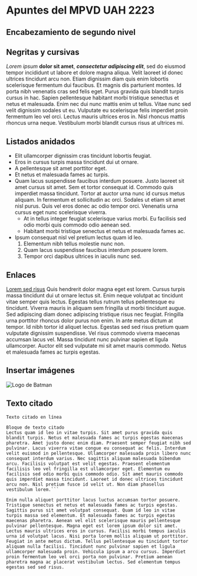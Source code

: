 # Apuntes del MPVD UAH 2223
## Encabezamiento de segundo nivel

## Negritas y cursivas
*Lorem ipsum* **dolor sit amet**, ***consectetur adipiscing elit***, sed do eiusmod tempor incididunt ut labore et dolore magna aliqua. Velit laoreet id donec ultrices tincidunt arcu non. Etiam dignissim diam quis enim lobortis scelerisque fermentum dui faucibus. Et magnis dis parturient montes. Id porta nibh venenatis cras sed felis eget. Purus gravida quis blandit turpis cursus in hac. Sapien pellentesque habitant morbi tristique senectus et netus et malesuada. Enim nec dui nunc mattis enim ut tellus. Vitae nunc sed velit dignissim sodales ut eu. Vulputate eu scelerisque felis imperdiet proin fermentum leo vel orci. Lectus mauris ultrices eros in. Nisl rhoncus mattis rhoncus urna neque. Vestibulum morbi blandit cursus risus at ultrices mi.

## Listados anidados
- Elit ullamcorper dignissim cras tincidunt lobortis feugiat.
- Eros in cursus turpis massa tincidunt dui ut ornare. 
- A pellentesque sit amet porttitor eget. 
- Et netus et malesuada fames ac turpis. 
- Quam lacus suspendisse faucibus interdum posuere. Justo laoreet sit amet cursus sit amet. Sem et tortor consequat id. Commodo quis imperdiet massa tincidunt. Tortor at auctor urna nunc id cursus metus aliquam. In fermentum et sollicitudin ac orci. Sodales ut etiam sit amet nisl purus. Quis vel eros donec ac odio tempor orci. Venenatis urna cursus eget nunc scelerisque viverra. 
  - At in tellus integer feugiat scelerisque varius morbi. Eu facilisis sed odio morbi quis commodo odio aenean sed. 
  - Habitant morbi tristique senectus et netus et malesuada fames ac.
 - Ipsum consequat nisl vel pretium lectus quam id leo. 
   1. Elementum nibh tellus molestie nunc non. 
   2. Quam lacus suspendisse faucibus interdum posuere lorem.
   3. Tempor orci dapibus ultrices in iaculis nunc sed. 

## Enlaces
[Lorem sed risus](http://mpvd.es) Quis hendrerit dolor magna eget est lorem. Cursus turpis massa tincidunt dui ut ornare lectus sit. Enim neque volutpat ac tincidunt vitae semper quis lectus. Egestas tellus rutrum tellus pellentesque eu tincidunt. Viverra mauris in aliquam sem fringilla ut morbi tincidunt augue. Sed adipiscing diam donec adipiscing tristique risus nec feugiat. Fringilla urna porttitor rhoncus dolor purus non enim. In ante metus dictum at tempor. Id nibh tortor id aliquet lectus. Egestas sed sed risus pretium quam vulputate dignissim suspendisse. Vel risus commodo viverra maecenas accumsan lacus vel. Massa tincidunt nunc pulvinar sapien et ligula ullamcorper. Auctor elit sed vulputate mi sit amet mauris commodo. Netus et malesuada fames ac turpis egestas.

## Insertar imágenes
![Logo de Batman](https://m.media-amazon.com/images/I/51ayEsGlD0L._AC_SX425_.jpg "El logo antiguo de Batman")

## Texto citado
`Texto citado en línea`

```
Bloque de texto citado
Lectus quam id leo in vitae turpis. Sit amet purus gravida quis blandit turpis. Netus et malesuada fames ac turpis egestas maecenas pharetra. Amet justo donec enim diam. Praesent semper feugiat nibh sed pulvinar. Lacus viverra vitae congue eu consequat ac felis. Interdum velit euismod in pellentesque. Ullamcorper malesuada proin libero nunc consequat interdum varius. Nec sagittis aliquam malesuada bibendum arcu. Facilisis volutpat est velit egestas. Praesent elementum facilisis leo vel fringilla est ullamcorper eget. Elementum eu facilisis sed odio morbi quis commodo odio. Sit amet mauris commodo quis imperdiet massa tincidunt. Laoreet id donec ultrices tincidunt arcu non. Nisl pretium fusce id velit ut. Non diam phasellus vestibulum lorem.```

Enim nulla aliquet porttitor lacus luctus accumsan tortor posuere. Tristique senectus et netus et malesuada fames ac turpis egestas. Sagittis purus sit amet volutpat consequat. Quam id leo in vitae turpis massa sed elementum. Et malesuada fames ac turpis egestas maecenas pharetra. Aenean vel elit scelerisque mauris pellentesque pulvinar pellentesque. Magna eget est lorem ipsum dolor sit amet. Lectus mauris ultrices eros in cursus. Facilisi morbi tempus iaculis urna id volutpat lacus. Nisi porta lorem mollis aliquam ut porttitor. Feugiat in ante metus dictum. Tellus pellentesque eu tincidunt tortor aliquam nulla facilisi. Tincidunt nunc pulvinar sapien et ligula ullamcorper malesuada proin. Vehicula ipsum a arcu cursus. Imperdiet proin fermentum leo vel orci porta non pulvinar. Pretium aenean pharetra magna ac placerat vestibulum lectus. Sed elementum tempus egestas sed sed risus.
